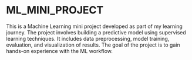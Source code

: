 # ML_MINI_PROJECT
This is a Machine Learning mini project developed as part of my learning journey. The project involves building a predictive model using supervised learning techniques. It includes data preprocessing, model training, evaluation, and visualization of results. The goal of the project is to gain hands-on experience with the ML workflow.
